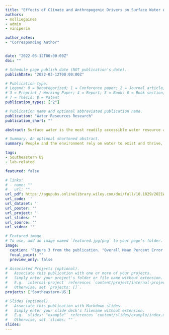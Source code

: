 ```yaml
---
title: "Effects of Climate and Anthropogenic Drivers on Surface Water Area in the Southeastern United States"
authors:
- molliegaines
- admin
- viniperin

author_notes:
- "Corresponding Author"


date: "2022-03-12T00:00:00Z"
doi: ""

# Schedule page publish date (NOT publication's date).
publishDate: "2022-03-12T00:00:00Z"

# Publication type.
# Legend: 0 = Uncategorized; 1 = Conference paper; 2 = Journal article;
# 3 = Preprint / Working Paper; 4 = Report; 5 = Book; 6 = Book section;
# 7 = Thesis; 8 = Patent
publication_types: ["2"]

# Publication name and optional abbreviated publication name.
publication: "Water Resources Research"
publication_short: ""

abstract: Surface water is the most readily accessible water resource and provides an array of ecosystem services, but its availability and access are stressed by changes in climate, land cover, and population size. Understanding drivers of surface water dynamics in space and time is key to better managing our water resources. However, few studies estimating changes in surface water account for climate and anthropogenic drivers both independently and together. We used 19 years (2000–2018) of the newly developed Dynamic Surface Water Extent Landsat Science Product in concert with time series of precipitation, temperature, land cover, and population size to statistically model maximum seasonal percent surface water area as a function of climate and anthropogenic drivers in the southeastern United States. We fitted three statistical models (linear mixed effects, random forests, and mixed effects random forests) and three groups of explanatory variables (climate, anthropogenic, and their combination) to assess the accuracy of estimating percent surface water area at the watershed scale with different drivers. We found that anthropogenic drivers accounted for approximately 37% more of the variance in the percent surface water area than the climate variables. The combination of variables in the mixed effects random forest model produced the smallest mean percent errors (mean −0.17%) and the highest explained variance (R 2 0.99). Our results indicate that anthropogenic drivers have greater influence when estimating percent surface water area than climate drivers, suggesting that water management practices and land-use policies can be highly effective tools in controlling surface water variations in the Southeast.

# Summary. An optional shortened abstract.
summary: People and the environment rely on water to exist and thrive, especially water on the Earth's surface because that is the easiest place to get it. The amount of surface water and where it is located is changing with the climate and changes in people's water use, and our need for it is increasing. To plan ahead for future water needs, we need to better understand how the climate and people are changing surface water patterns both separately and together. To help improve our understanding of these changes, we modeled the amount of surface water in three different ways. First, we modeled based on climate data (like temperature and precipitation); second, based on human data (like land use and population); and third, based on both climate and human data together. We found that we could best model the amount of surface water if we used both climate and human data together, and that human data can explain a lot of the changes in the amount of surface water. These results mean that we can work to control changes in the amount of surface water by controlling human actions through planning and policies.

tags:
- Southeastern US
- lab-related

featured: false

# links:
# - name: ""
#   url: ""
url_pdf: https://agupubs.onlinelibrary.wiley.com/doi/full/10.1029/2021WR031484
url_code: ''
url_dataset: ''
url_poster: ''
url_project: ''
url_slides: ''
url_source: ''
url_video: ''

# Featured image
# To use, add an image named `featured.jpg/png` to your page's folder. 
image:
  caption: 'Figure 3 from the publication. "Overall Mean Percent Error at the HUC level for all nine models. Light to dark pink HUCs indicate an underestimation of percent surface water area with the magnitude of the underestimation increasing with the hue. Light to dark blue HUCs indicate an overestimation of percent surface water area with the magnitude of the overestimation increasing with the hue." '
  focal_point: ""
  preview_only: false

# Associated Projects (optional).
#   Associate this publication with one or more of your projects.
#   Simply enter your project's folder or file name without extension.
#   E.g. `internal-project` references `content/project/internal-project/index.md`.
#   Otherwise, set `projects: []`.
projects: ['Southeastern-US']

# Slides (optional).
#   Associate this publication with Markdown slides.
#   Simply enter your slide deck's filename without extension.
#   E.g. `slides: "example"` references `content/slides/example/index.md`.
#   Otherwise, set `slides: ""`.
slides:
---
```

